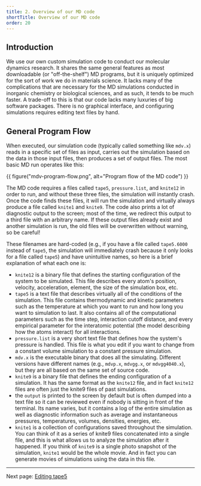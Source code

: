 ```yaml
---
title: 2. Overview of our MD code
shortTitle: Overview of our MD code
order: 20
---
```


## Introduction

We use our own custom simulation code to conduct our molecular dynamics
research. It shares the same general features as most downloadable (or
"off-the-shelf") MD programs, but it is uniquely optimized for the sort of
work we do in materials science. It lacks many of the complications that are
necessary for the MD simulations conducted in inorganic chemistry or
biological sciences, and as such, it tends to be much faster. A trade-off to
this is that our code lacks many luxuries of big software packages. There is
no graphical interface, and configuring simulations requires editing text
files by hand.

## General Program Flow

When executed, our simulation code (typically called something like `mdv.x`)
reads in a specific set of files as input, carries out the simulation based on
the data in those input files, then produces a set of output files. The most
basic MD run operates like this:

{{ figure("mdv-program-flow.png", alt="Program flow of the MD code") }}

The MD code requires a files called `tape5`, `pressure.list`, and `knite12` in
order to run, and without these three files, the simulation will instantly
crash. Once the code finds these files, it will run the simulation and virtually
always produce a file called `knite1` and `knite9`. The code also prints a lot
of diagnostic output to the screen; most of the time, we redirect this output
to a third file with an arbitrary name. If these output files already exist
and another simulation is run, the old files will be overwritten without
warning, so be careful!

These filenames are hard-coded (e.g., if you have a file called `tape5.6000`
instead of `tape5`, the simulation will immediately crash because it only looks
for a file called `tape5`) and have unintuitive names, so here is a brief
explanation of what each one is:

- `knite12` is a binary file that defines the starting configuration of the
  system to be simulated. This file describes every atom's position, velocity,
  acceleration, element, the size of the simulation box, etc.
- `tape5` is a text file that describes virtually all of the conditions of the
  simulation. This file contains thermodynamic and kinetic parameters such as
  the temperature at which you want to run and how long you want to simulation
  to last. It also contains all of the computational parameters such as the time
  step, interaction cutoff distance, and every empirical parameter for the
  interatomic potential (the model describing how the atoms interact) for all
  interactions.
- `pressure.list` is a very short text file that defines how the system's
  pressure is handled. This file is what you edit if you want to change from a
  constant volume simulation to a constant pressure simulation.
- `mdv.x` is the executable binary that does all the simulating. Different
  versions have different names (e.g., `mdvp.x`, `mdvgg.x`, or `mdvgg4040.x`),
  but they are all based on the same set of source code.
- `knite9` is a binary file that defines the ending configuration of a
  simulation. It has the same format as the `knite12` file, and in fact
  `knite12` files are often just the knite9 files of past simulations.
- the `output` is printed to the screen by default but is often dumped into a
  text file so it can be reviewed even if nobody is sitting in front of the
  terminal. Its name varies, but it contains a log of the entire simulation as
  well as diagnostic information such as average and instantaneous pressures,
  temperatures, volumes, densities, energies, etc.
- `knite1` is a collection of configurations saved throughout the simulation.
  You can think of it as a series of knite9 files concatenated into a single
  file, and this is what allows us to analyze the simulation after it happened.
  If you think of `knite9` is a single photo snapshot of the simulation,
  `knite1` would be the whole movie. And in fact you can generate movies of
  simulations using the data in this file.

---

Next page: [Editing tape5](3-tape5.html)
